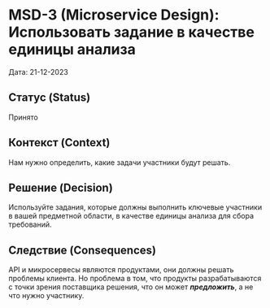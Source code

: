 # MSD-3 (Microservice Design): Использовать задание в качестве единицы анализа

Дата: 21-12-2023

## Статус (Status)
Принято

## Контекст (Context)
Нам нужно определить, какие задачи участники будут решать. 

## Решение (Decision)
Используйте задания, которые должны выполнить ключевые участники в вашей предметной области, в качестве единицы анализа для сбора требований.

## Следствие (Consequences)
API и микросервесы являются продуктами, они должны решать проблемы клиента. 
Но проблема в том, что продукты разрабатываются с точки зрения поставщика решения, что он может ***предложить***, а не что нужно участнику.